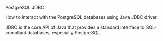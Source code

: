 PostgreSQL JDBC

How to interact with the PostgreSQL databases using Java JDBC driver.

JDBC is the core API of Java that provides a standard interface to SQL-compliant databases, especially PostgreSQL.
